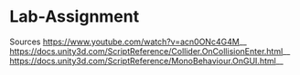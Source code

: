 # Lab-Assignment
Sources
https://www.youtube.com/watch?v=acn0ONc4G4M__
https://docs.unity3d.com/ScriptReference/Collider.OnCollisionEnter.html__
https://docs.unity3d.com/ScriptReference/MonoBehaviour.OnGUI.html__
